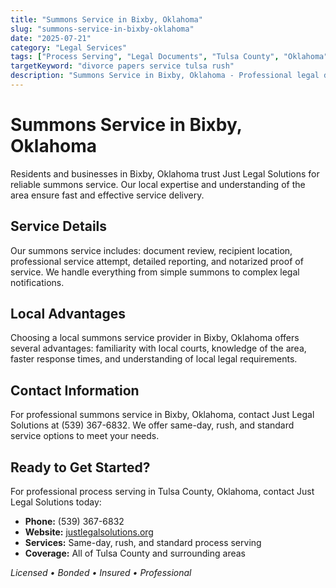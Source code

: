 ```yaml
---
title: "Summons Service in Bixby, Oklahoma"
slug: "summons-service-in-bixby-oklahoma"
date: "2025-07-21"
category: "Legal Services"
tags: ["Process Serving", "Legal Documents", "Tulsa County", "Oklahoma"]
targetKeyword: "divorce papers service tulsa rush"
description: "Summons Service in Bixby, Oklahoma - Professional legal document delivery services in Tulsa County, Oklahoma. Licensed, bonded, and insured process servers."
---
```


# Summons Service in Bixby, Oklahoma

Residents and businesses in Bixby, Oklahoma trust Just Legal Solutions for reliable summons service. Our local expertise and understanding of the area ensure fast and effective service delivery.

## Service Details

Our summons service includes: document review, recipient location, professional service attempt, detailed reporting, and notarized proof of service. We handle everything from simple summons to complex legal notifications.

## Local Advantages

Choosing a local summons service provider in Bixby, Oklahoma offers several advantages: familiarity with local courts, knowledge of the area, faster response times, and understanding of local legal requirements.

## Contact Information

For professional summons service in Bixby, Oklahoma, contact Just Legal Solutions at (539) 367-6832. We offer same-day, rush, and standard service options to meet your needs.

## Ready to Get Started?

For professional process serving in Tulsa County, Oklahoma, contact Just Legal Solutions today:

- **Phone:** (539) 367-6832
- **Website:** [justlegalsolutions.org](https://justlegalsolutions.org)
- **Services:** Same-day, rush, and standard process serving
- **Coverage:** All of Tulsa County and surrounding areas

*Licensed • Bonded • Insured • Professional*